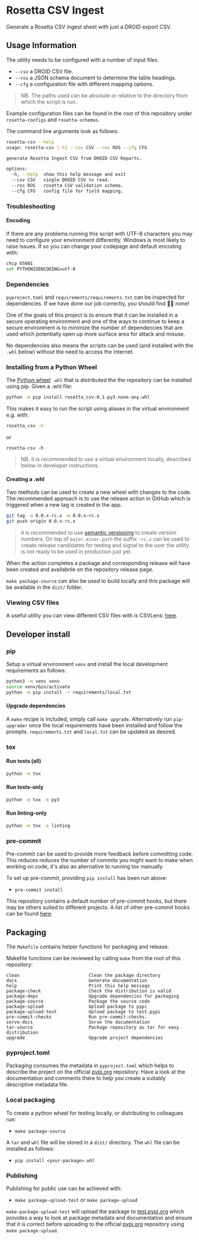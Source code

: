 # Rosetta CSV Ingest

Generate a Rosetta CSV ingest sheet with just a DROID export CSV.

## Usage Information

The utility needs to be configured with a number of input files.

* `--csv` a DROID CSV file.
* `--ros` a JSON schema document to determine the table headings.
* `--cfg` a configuration file with different mapping options.

> NB. The paths used can be absolute or relative to the directory from which
the script is run.

Example configuration files can be found in the root of this repository under
`rosetta-configs` and `rosetta-schemas`.

The command line arguments look as follows:

<!-- markdownlint-disable -->

```sh
rosetta-csv --help
usage: rosetta-csv [-h] --csv CSV --ros ROS --cfg CFG

generate Rosetta Ingest CSV from DROID CSV Reports.

options:
  -h, --help  show this help message and exit
  --csv CSV   single DROID CSV to read.
  --ros ROS   rosetta CSV validation schema.
  --cfg CFG   config file for field mapping.
```

<!-- markdownlint-enable -->

### Troubleshooting

#### Encoding

If there are any problems running this script with UTF-8 characters you may need
to configure your environment differently. Windows is most likely to raise
issues. If so you can change your codepage and default encoding with:

```sh
chcp 65001
set PYTHONIOENCODING=utf-8
```

### Dependencies

`pyproject.toml` and `requirements/requirements.txt` can be inspected for
dependencies. If we have done our job correctly, you should find 🙅‍♀️ none!

One of the goals of this project is to ensure that it can be installed in a
secure operating environment and one of the ways to continue to keep a secure
environment is to minimize the number of dependencies that are used which
potentially open up more surface area for attack and misuse.

No dependencies also means the scripts can be used (and installed with the
`.whl` below) without the need to access the internet.

### Installing from a Python Wheel

The [Python wheel][wheel-1] `.whl` that is distributed the the repository can be
installed using pip. Given a .whl file:

[wheel-1]: https://realpython.com/python-wheels/

```sh
python -m pip install rosetta_csv-0.1-py3-none-any.whl
```

This makes it easy to run the script using aliases in the virtual environment
e.g. with:

```sh
rosetta_csv -h
```

or

```ah
rosetta-csv -h
```

> NB. it is recommended to use a virtual environment locally, described below
in developer instructions.

#### Creating a .whl

Two methods can be used to create a new wheel with changes to the code. The
recommended approach is to use the release action in GitHub which is triggered
when a new tag is created in the app.

```sh
git tag -a 0.0.x-rc.x -m 0.0.x-rc.x
git push origin 0.0.x-rc.x
```

> it is recommended to use [semantic versioning][semver-1] to create version
numbers. On top of `major.minor.path` the suffix `-rc.x` can be used to create
release candidates for testing and signal to the user the utility is not ready
to be used in production just yet.

[semver-1]: https://semver.org/

When the action completes a package and corresponding release will have been
created and availabnle on the repository release page.

`make package-source` can also be used to build locally and this package will
be available in the `dist/` folder.

### Viewing CSV files

A useful utility you can view different CSV files with is CSVLens:
[here][csv-lens].

[csv-lens]: https://github.com/YS-L/csvlens

## Developer install

### pip

Setup a virtual environment `venv` and install the local development
requirements as follows:

```bash
python3 -m venv venv
source venv/bin/activate
python -m pip install -r requirements/local.txt
```

#### Upgrade dependencies

A `make` recipe is included, simply call `make upgrade`. Alternatively run
`pip-upgrader` once the local requirements have been installed and follow the
prompts. `requirements.txt` and `local.txt` can be updated as desired.

### tox

#### Run tests (all)

```bash
python -m tox
```

#### Run tests-only

```bash
python -m tox -e py3
```

#### Run linting-only

```bash
python -m tox -e linting
```

### pre-commit

Pre-commit can be used to provide more feedback before committing code. This
reduces reduces the number of commits you might want to make when working on
code, it's also an alternative to running tox manually.

To set up pre-commit, providing `pip install` has been run above:

* `pre-commit install`

This repository contains a default number of pre-commit hooks, but there may
be others suited to different projects. A list of other pre-commit hooks can be
found [here][pre-commit-1].

[pre-commit-1]: https://pre-commit.com/hooks.html

## Packaging

The `Makefile` contains helper functions for packaging and release.

Makefile functions can be reviewed by calling `make`  from the root of this
repository:

```make
clean                          Clean the package directory
docs                           Generate documentation
help                           Print this help message
package-check                  Check the distribution is valid
package-deps                   Upgrade dependencies for packaging
package-source                 Package the source code
package-upload                 Upload package to pypi
package-upload-test            Upload package to test.pypi
pre-commit-checks              Run pre-commit-checks.
serve-docs                     Serve the documentation
tar-source                     Package repository as tar for easy distribution
upgrade                        Upgrade project dependencies
```

### pyproject.toml

Packaging consumes the metadata in `pyproject.toml` which helps to describe
the project on the official [pypi.org][pypi-2] repository. Have a look at the
documentation and comments there to help you create a suitably descriptive
metadata file.

### Local packaging

To create a python wheel for testing locally, or distributing to colleagues
run:

* `make package-source`

A `tar` and `whl` file will be stored in a `dist/` directory. The `whl` file
can be installed as follows:

* `pip install <your-package>.whl`

### Publishing

Publishing for public use can be achieved with:

* `make package-upload-test` or `make package-upload`

`make-package-upload-test` will upload the package to [test.pypi.org][pypi-1]
which provides a way to look at package metadata and documentation and ensure
that it is correct before uploading to the official [pypi.org][pypi-2]
repository using `make package-upload`.

[pypi-1]: https://test.pypi.org
[pypi-2]: https://pypi.org
